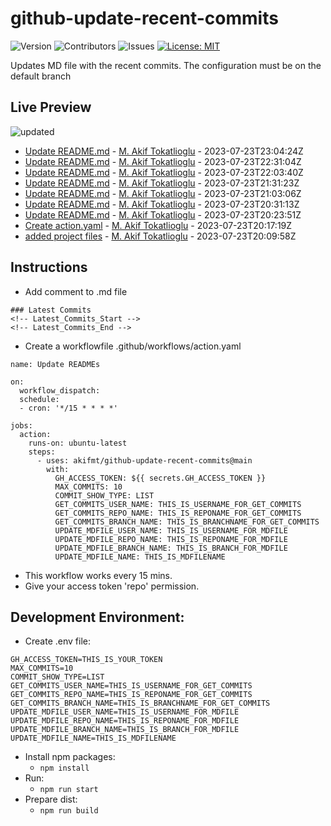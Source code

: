 # github-update-recent-commits

![Version](https://img.shields.io/github/v/release/AAAAA/AAAAA?color=blue)
![Contributors](https://img.shields.io/github/contributors/AAAAA/AAAAA?color=dark-green) ![Issues](https://img.shields.io/github/issues/AAAAA/AAAAA) [![License: MIT](https://img.shields.io/badge/license-MIT-blue)](#)

Updates MD file with the recent commits. The configuration must be on the default branch

## Live Preview
<!-- Latest_Commits_Start -->
![updated](https://img.shields.io/badge/Updated-Sun%20Jul%2023%202023%2023%3A31%3A06%20GMT%2B0000%20(Coordinated%20Universal%20Time)-blue.svg)
- [Update README.md](https://github.com/akifmt/github-update-recent-commits/commit/ff46b1a3dcad89c73afbefac2d6e4c679fea0560) - [M. Akif Tokatlioglu](mailto:akifmt@gmail.com) - 2023-07-23T23:04:24Z 
- [Update README.md](https://github.com/akifmt/github-update-recent-commits/commit/f171576aaae81ace35b0fd0b005476698bd25879) - [M. Akif Tokatlioglu](mailto:akifmt@gmail.com) - 2023-07-23T22:31:04Z 
- [Update README.md](https://github.com/akifmt/github-update-recent-commits/commit/cf4b97e00a56a684750ce8e5042be0ddb4d01e30) - [M. Akif Tokatlioglu](mailto:akifmt@gmail.com) - 2023-07-23T22:03:40Z 
- [Update README.md](https://github.com/akifmt/github-update-recent-commits/commit/ad2ce4a7fd275a09222391a00113a392c76b3771) - [M. Akif Tokatlioglu](mailto:akifmt@gmail.com) - 2023-07-23T21:31:23Z 
- [Update README.md](https://github.com/akifmt/github-update-recent-commits/commit/6ee14ef19126ad6310822dffd55eaea3e4bb5f59) - [M. Akif Tokatlioglu](mailto:akifmt@gmail.com) - 2023-07-23T21:03:06Z 
- [Update README.md](https://github.com/akifmt/github-update-recent-commits/commit/58f33eb2e8c6312479ca5f94532fb230bc33a253) - [M. Akif Tokatlioglu](mailto:akifmt@gmail.com) - 2023-07-23T20:31:13Z 
- [Update README.md](https://github.com/akifmt/github-update-recent-commits/commit/64f0bb10bf0d3605bcd1d97e09d7ffa8c18cbaa7) - [M. Akif Tokatlioglu](mailto:akifmt@gmail.com) - 2023-07-23T20:23:51Z 
- [Create action.yaml](https://github.com/akifmt/github-update-recent-commits/commit/7ef84a7a6fcfe730d5313d868419aa9e3c99f358) - [M. Akif Tokatlioglu](mailto:akifmt@gmail.com) - 2023-07-23T20:17:19Z 
- [added project files](https://github.com/akifmt/github-update-recent-commits/commit/f5e89aeaa2ec5de3a31f9fb0df25a09e6ed56a45) - [M. Akif Tokatlioglu](mailto:akifmt@gmail.com) - 2023-07-23T20:09:58Z 
<!-- Latest_Commits_End -->

## Instructions
- Add comment to .md file
```
### Latest Commits
<!-- Latest_Commits_Start -->
<!-- Latest_Commits_End -->
```
- Create a workflowfile .github/workflows/action.yaml
```
name: Update READMEs

on:
  workflow_dispatch:
  schedule:
  - cron: '*/15 * * * *'
  
jobs:
  action:
    runs-on: ubuntu-latest
    steps:
      - uses: akifmt/github-update-recent-commits@main
        with:
          GH_ACCESS_TOKEN: ${{ secrets.GH_ACCESS_TOKEN }}
          MAX_COMMITS: 10
          COMMIT_SHOW_TYPE: LIST
          GET_COMMITS_USER_NAME: THIS_IS_USERNAME_FOR_GET_COMMITS
          GET_COMMITS_REPO_NAME: THIS_IS_REPONAME_FOR_GET_COMMITS
          GET_COMMITS_BRANCH_NAME: THIS_IS_BRANCHNAME_FOR_GET_COMMITS
          UPDATE_MDFILE_USER_NAME: THIS_IS_USERNAME_FOR_MDFILE
          UPDATE_MDFILE_REPO_NAME: THIS_IS_REPONAME_FOR_MDFILE
          UPDATE_MDFILE_BRANCH_NAME: THIS_IS_BRANCH_FOR_MDFILE
          UPDATE_MDFILE_NAME: THIS_IS_MDFILENAME
```
- This workflow works every 15 mins.
- Give your access token 'repo' permission.

## Development Environment:
- Create .env file:
```
GH_ACCESS_TOKEN=THIS_IS_YOUR_TOKEN
MAX_COMMITS=10
COMMIT_SHOW_TYPE=LIST
GET_COMMITS_USER_NAME=THIS_IS_USERNAME_FOR_GET_COMMITS
GET_COMMITS_REPO_NAME=THIS_IS_REPONAME_FOR_GET_COMMITS
GET_COMMITS_BRANCH_NAME=THIS_IS_BRANCHNAME_FOR_GET_COMMITS
UPDATE_MDFILE_USER_NAME=THIS_IS_USERNAME_FOR_MDFILE
UPDATE_MDFILE_REPO_NAME=THIS_IS_REPONAME_FOR_MDFILE
UPDATE_MDFILE_BRANCH_NAME=THIS_IS_BRANCH_FOR_MDFILE
UPDATE_MDFILE_NAME=THIS_IS_MDFILENAME
```
- Install npm packages:
	- ```npm install```
- Run:
	- ```npm run start```
- Prepare dist:
	- ```npm run build```
